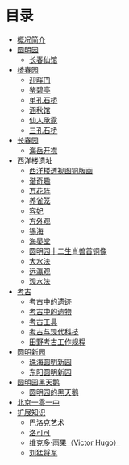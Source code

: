 # 目录

- [概况简介](./README.md)
- [圆明园](./Old-Summer-Palace/README.md)
    - [长春仙馆](./Old-Summer-Palace/chang-chun-xian-guan.md)
- [绮春园](./qi-chun-yuan/README.md)
    - [迎晖门]()
    - [鉴碧亭]()
    - [单孔石桥](./qi-chun-yuan/Remnants-of-a-Stone-Bridge.md)
    - [涵秋馆]()
    - [仙人承露](./qi-chun-yuan/xian-ren-cheng-lu.md)
    - [三孔石桥]()
- [长春园](./chang-chun-yuan/README.md)
    - [海岳开襟](./chang-chun-yuan/hai-yue-kai-jin.md)
- [西洋楼遗址](./xi-yang-lou/README.md)
    - [西洋楼透视图铜版画](./xi-yang-lou/copperplate.md)
    - [谐奇趣](./xi-yang-lou/xie-qi-qu.md)
    - [万花阵](./xi-yang-lou/yellow-array.md)
    - [养雀笼](./xi-yang-lou/yang-que-long.md)
    - [容妃](./xi-yang-lou/rong-fei.md)
    - [方外观](./xi-yang-lou/fang-wai-guan.md)
    - [锡海](./xi-yang-lou/xi-hai.md)
    - [海晏堂](./xi-yang-lou/The-Hall-of-National-Peace.md)
    - [圆明园十二生肖兽首铜像](./xi-yang-lou/Bronze-statue.md)
    - [大水法](./xi-yang-lou/Dashuifa-Site.md)
    - [远瀛观](./xi-yang-lou/yuan-ying-guan.md)
    - [观水法](./xi-yang-lou/guan-shui-fa.md)
- [考古]()
    - [考古中的遗迹]()
    - [考古中的遗物]()
    - [考古工具]()
    - [考古与现代科技]()
    - [田野考古工作规程]()
- [圆明新园]()
    - [珠海圆明新园](./New-Yuanming-Palace/New-Yuanming-Palace-1.md)
    - [东阳圆明新园](./New-Yuanming-Palace/New-Yuanming-Palace-2.md)
- [圆明园黑天鹅](./black-swan/README.md)
    - [圆明园的黑天鹅](./black-swan/black-swan-1.md)
- [北京一零一中]()
- [扩展知识]()
    - [巴洛克艺术](./extend/Baroque-Art.md)
    - [洛可可](./extend/rococo.md)
    - [维克多·雨果（Victor Hugo）]()
    - [刘猛将军]()
